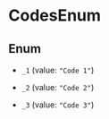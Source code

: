 

# CodesEnum

## Enum


* `_1` (value: `"Code 1"`)

* `_2` (value: `"Code 2"`)

* `_3` (value: `"Code 3"`)



